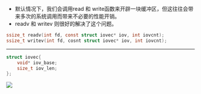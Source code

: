 - 默认情况下，我们会调用read 和 write函数来开辟一块缓冲区，但这往往会带来多次的系统调用而带来不必要的性能开销。
- readv 和 writev 则很好的解决了这个问题。
```c
ssize_t readv(int fd, const struct iovec* iov, int iovcnt);
ssize_t writev(int fd, cosnt struct iovec* iov, int iovcnt);
```
---
```c
struct iovec{
	void* iov_base;
	size_t iov_len;
};
```
![](https://img-blog.csdnimg.cn/20191113114947547.png?x-oss-process=image/watermark,type_ZmFuZ3poZW5naGVpdGk,shadow_10,text_aHR0cHM6Ly9ibG9nLmNzZG4ubmV0L3dlaXhpbl8zNjc1MDYyMw==,size_16,color_FFFFFF,t_70)